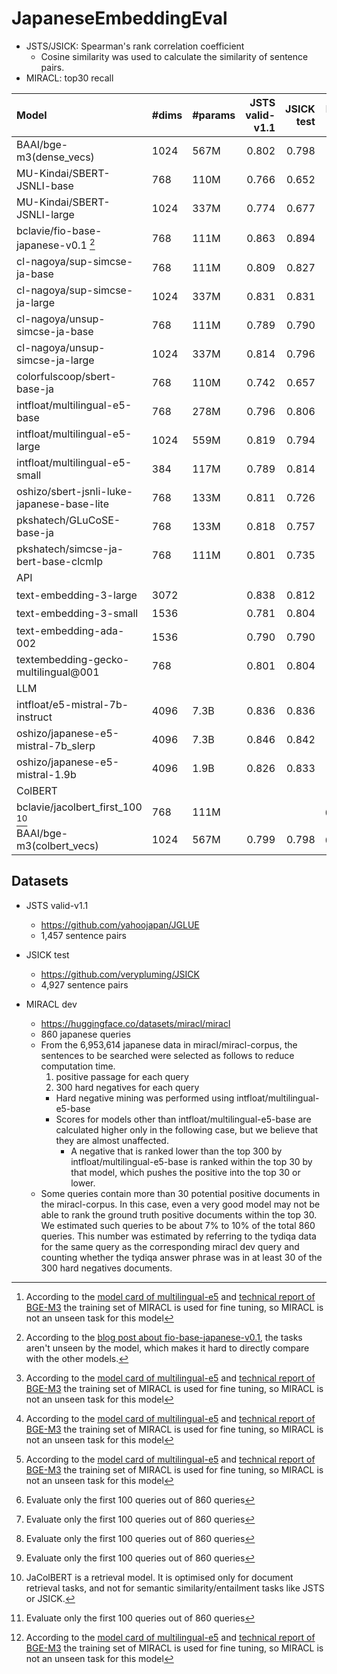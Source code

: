 # JapaneseEmbeddingEval

* JSTS/JSICK: Spearman's rank correlation coefficient
   * Cosine similarity was used to calculate the similarity of sentence pairs.
* MIRACL: top30 recall

| Model                                           | #dims   | #params   |   JSTS valid-v1.1 |   JSICK test |   MIRACL dev |   Average |
|:------------------------------------------------|:--------|:----------|------------------:|-------------:|-------------:|----------:|
| BAAI/bge-m3(dense_vecs)                         | 1024    | 567M      |             0.802 |        0.798 |        0.910[^2] |     0.837 |
| MU-Kindai/SBERT-JSNLI-base                      | 768     | 110M      |             0.766 |        0.652 |        0.326 |     0.581 |
| MU-Kindai/SBERT-JSNLI-large                     | 1024    | 337M      |             0.774 |        0.677 |        0.278 |     0.576 |
| bclavie/fio-base-japanese-v0.1 [^3]             | 768     | 111M      |             0.863 |        0.894 |        0.718 |     0.825 |
| cl-nagoya/sup-simcse-ja-base                    | 768     | 111M      |             0.809 |        0.827 |        0.527 |     0.721 |
| cl-nagoya/sup-simcse-ja-large                   | 1024    | 337M      |             0.831 |        0.831 |        0.507 |     0.723 |
| cl-nagoya/unsup-simcse-ja-base                  | 768     | 111M      |             0.789 |        0.790 |        0.487 |     0.689 |
| cl-nagoya/unsup-simcse-ja-large                 | 1024    | 337M      |             0.814 |        0.796 |        0.485 |     0.699 |
| colorfulscoop/sbert-base-ja                     | 768     | 110M      |             0.742 |        0.657 |        0.254 |     0.551 |
| intfloat/multilingual-e5-base                   | 768     | 278M      |             0.796 |        0.806 |        0.845[^2] |     0.816 |
| intfloat/multilingual-e5-large                  | 1024    | 559M      |             0.819 |        0.794 |        0.883[^2] |     0.832 |
| intfloat/multilingual-e5-small                  | 384     | 117M      |             0.789 |        0.814 |        0.847[^2] |     0.817 |
| oshizo/sbert-jsnli-luke-japanese-base-lite      | 768     | 133M      |             0.811 |        0.726 |        0.497 |     0.678 |
| pkshatech/GLuCoSE-base-ja                       | 768     | 133M      |             0.818 |        0.757 |        0.692 |     0.755 |
| pkshatech/simcse-ja-bert-base-clcmlp            | 768     | 111M      |             0.801 |        0.735 |        0.544 |     0.693 |
| API|
| text-embedding-3-large                          | 3072    |           |             0.838 |        0.812 |        0.841[^1] |     0.830 |
| text-embedding-3-small                          | 1536    |           |             0.781 |        0.804 |        0.795[^1] |     0.793 |
| text-embedding-ada-002                          | 1536    |           |             0.790 |        0.790 |        0.728[^1] |     0.769 |
| textembedding-gecko-multilingual@001            | 768     |           |             0.801 |        0.804 |        0.800[^1] |     0.801 |
| LLM|
| intfloat/e5-mistral-7b-instruct                 | 4096    | 7.3B      |             0.836 |        0.836 |        0.885 |     0.852 |
| oshizo/japanese-e5-mistral-7b_slerp             | 4096    | 7.3B      |             0.846 |        0.842 |        0.886 |     0.858 |
| oshizo/japanese-e5-mistral-1.9b                 | 4096    | 1.9B      |             0.826 |        0.833 |        0.797 |     0.819 |
| ColBERT|
| bclavie/jacolbert_first_100 [^4]                | 768     | 111M      |                   |              |    0.872[^1] |           |
| BAAI/bge-m3(colbert_vecs)                       | 1024    | 567M      |             0.799 |        0.798 |        0.917[^2] |     0.838 |

[^1]: Evaluate only the first 100 queries out of 860 queries
[^2]: According to the [model card of multilingual-e5](https://huggingface.co/intfloat/multilingual-e5-large#training-details) and [technical report of BGE-M3](https://github.com/FlagOpen/FlagEmbedding/blob/master/FlagEmbedding/BGE_M3/BGE_M3.pdf) the training set of MIRACL is used for fine tuning, so MIRACL is not an unseen task for this model
[^3]: According to the [blog post about fio-base-japanese-v0.1](https://ben.clavie.eu/fio), the tasks aren't unseen by the model, which makes it hard to directly compare with the other models.
[^4]: JaColBERT is a retrieval model. It is optimised only for document retrieval tasks, and not for semantic similarity/entailment tasks like JSTS or JSICK.

## Datasets

* JSTS valid-v1.1
    * https://github.com/yahoojapan/JGLUE
    * 1,457 sentence pairs

* JSICK test
    * https://github.com/verypluming/JSICK
    * 4,927 sentence pairs

* MIRACL dev
    * https://huggingface.co/datasets/miracl/miracl
    * 860 japanese queries
    * From the 6,953,614 japanese data in miracl/miracl-corpus, the sentences to be searched were selected as follows to reduce computation time.
        1. positive passage for each query
        2. 300 hard negatives for each query
        * Hard negative mining was performed using intfloat/multilingual-e5-base
        * Scores for models other than intfloat/multilingual-e5-base are calculated higher only in the following case, but we believe that they are almost unaffected.
            * A negative that is ranked lower than the top 300 by intfloat/multilingual-e5-base is ranked within the top 30 by that model, which pushes the positive into the top 30 or lower.
    * Some queries contain more than 30 potential positive documents in the miracl-corpus. In this case, even a very good model may not be able to rank the ground truth positive documents within the top 30. We estimated such queries to be about 7% to 10% of the total 860 queries. This number was estimated by referring to the tydiqa data for the same query as the corresponding miracl dev query and counting whether the tydiqa answer phrase was in at least 30 of the 300 hard negatives documents.
